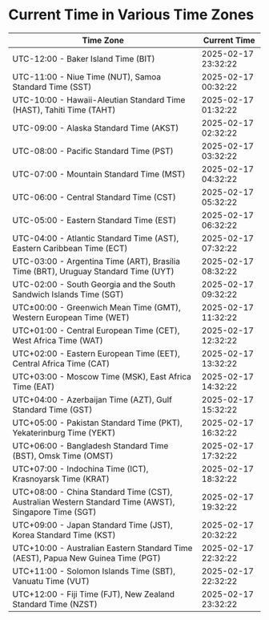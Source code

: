 # Current Time in Various Time Zones

| Time Zone | Current Time |
|-----------|--------------|
| UTC-12:00 - Baker Island Time (BIT) | 2025-02-17 23:32:22 |
| UTC-11:00 - Niue Time (NUT), Samoa Standard Time (SST) | 2025-02-17 00:32:22 |
| UTC-10:00 - Hawaii-Aleutian Standard Time (HAST), Tahiti Time (TAHT) | 2025-02-17 01:32:22 |
| UTC-09:00 - Alaska Standard Time (AKST) | 2025-02-17 02:32:22 |
| UTC-08:00 - Pacific Standard Time (PST) | 2025-02-17 03:32:22 |
| UTC-07:00 - Mountain Standard Time (MST) | 2025-02-17 04:32:22 |
| UTC-06:00 - Central Standard Time (CST) | 2025-02-17 05:32:22 |
| UTC-05:00 - Eastern Standard Time (EST) | 2025-02-17 06:32:22 |
| UTC-04:00 - Atlantic Standard Time (AST), Eastern Caribbean Time (ECT) | 2025-02-17 07:32:22 |
| UTC-03:00 - Argentina Time (ART), Brasília Time (BRT), Uruguay Standard Time (UYT) | 2025-02-17 08:32:22 |
| UTC-02:00 - South Georgia and the South Sandwich Islands Time (SGT) | 2025-02-17 09:32:22 |
| UTC±00:00 - Greenwich Mean Time (GMT), Western European Time (WET) | 2025-02-17 11:32:22 |
| UTC+01:00 - Central European Time (CET), West Africa Time (WAT) | 2025-02-17 12:32:22 |
| UTC+02:00 - Eastern European Time (EET), Central Africa Time (CAT) | 2025-02-17 13:32:22 |
| UTC+03:00 - Moscow Time (MSK), East Africa Time (EAT) | 2025-02-17 14:32:22 |
| UTC+04:00 - Azerbaijan Time (AZT), Gulf Standard Time (GST) | 2025-02-17 15:32:22 |
| UTC+05:00 - Pakistan Standard Time (PKT), Yekaterinburg Time (YEKT) | 2025-02-17 16:32:22 |
| UTC+06:00 - Bangladesh Standard Time (BST), Omsk Time (OMST) | 2025-02-17 17:32:22 |
| UTC+07:00 - Indochina Time (ICT), Krasnoyarsk Time (KRAT) | 2025-02-17 18:32:22 |
| UTC+08:00 - China Standard Time (CST), Australian Western Standard Time (AWST), Singapore Time (SGT) | 2025-02-17 19:32:22 |
| UTC+09:00 - Japan Standard Time (JST), Korea Standard Time (KST) | 2025-02-17 20:32:22 |
| UTC+10:00 - Australian Eastern Standard Time (AEST), Papua New Guinea Time (PGT) | 2025-02-17 22:32:22 |
| UTC+11:00 - Solomon Islands Time (SBT), Vanuatu Time (VUT) | 2025-02-17 22:32:22 |
| UTC+12:00 - Fiji Time (FJT), New Zealand Standard Time (NZST) | 2025-02-17 23:32:22 |
